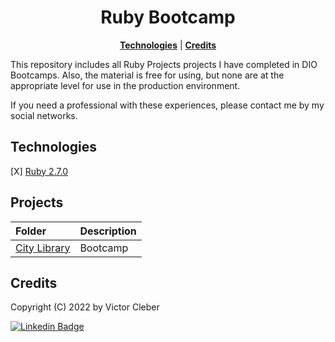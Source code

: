 <h1 align="center">
Ruby Bootcamp
<br>
</h1>

<p align="center">
<b><a href="#technologies">Technologies</a></b>
|
<b><a href="#credits">Credits</a></b>
</p>

<p>This repository includes all Ruby Projects projects I have completed in DIO Bootcamps. Also, the material is free for using, but none are at the appropriate level for use in the production environment.</p>
<p> If you need a professional with these experiences, please contact me by my social networks.
</p>

## Technologies

<p align="left">[X] <a href="https://www.ruby-lang.org/en/documentation/installation/">Ruby 2.7.0</a> </p>

## Projects
| Folder                         | Description                                              |
| :----------------------------- | :------------------------------------------------------- |
| [City Library](https://github.com/victor-cleber/dio_bootcamps/tree/main/ruby_developer/city_library)     | Bootcamp  |

## Credits

Copyright (C) 2022 by Victor Cleber

[![Linkedin Badge](https://img.shields.io/badge/-LinkedIn-blue?style=for-the-badge&logo=Linkedin&logoColor=white&link=https://www.linkedin.com/in/victor-cleber/?locale=en_US)](https://www.linkedin.com/in/victor-cleber/?locale=en_US)
